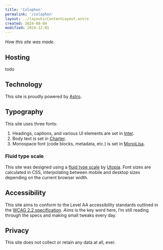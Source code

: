 ```yaml
---
title: 'Colophon'
permalink: '/colophon'
layout: ../layouts/ContentLayout.astro
created: 2024-08-04
modified: 2024-12-01
---
```


_How this site was made._

## Hosting

todo

## Technology

This site is proudly powered by [Astro](https://astro.build).

## Typography

This site uses three fonts:

1. Headings, captions, and various UI elements are set in [Inter](https://rsms.me/inter/).
2. Body text is set in [Charter](https://practicaltypography.com/charter.html).
3. Monospace font (code blocks, metadata, etc.) is set in [MonoLisa](https://www.monolisa.dev/).

### Fluid type scale

This site was designed using a [fluid type scale](https://utopia.fyi/blog/designing-with-fluid-type-scales/) by [Utopia](https://utopia.fyi/). Font sizes are calculated in CSS, interpolating between mobile and desktop sizes depending on the current browser width.

## Accessibility

This site aims to conform to the Level AA accessibility standards outlined in the [WCAG 2.2 specification](https://www.w3.org/TR/WCAG22/). _Aims_ is the key word here, I’m still reading through the specs and making small tweaks every day.

## Privacy

This site does not collect or retain any data at all, ever.
